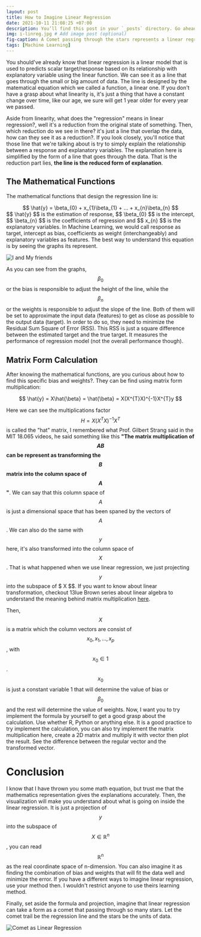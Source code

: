 ```yaml
---
layout: post
title: How to Imagine Linear Regression
date: 2021-10-11 21:08:25 +07:00
description: You’ll find this post in your `_posts` directory. Go ahead and edit it and re-build the site to see your changes. # Add post description (optional)
img: i-linreg.jpg # Add image post (optional)
fig-caption: A Comet passing through the stars represents a linear regression # Add figcaption (optional)
tags: [Machine Learning]
---
```

You should've already know that linear regression is a linear model that is used to predicts scalar target/response based on its relationship with explanatory variable using the linear function. We can see it as a line that goes through the
small or big amount of data. The line is designed by the matematical equation which we called a function, a linear one. If you don't have a grasp about what linearity is, it's just a thing that have a constant change over time, like our age, we sure will get 1 year older for every year we passed.

Aside from linearity, what does the "regression" means in linear regression?, well it's a reduction from the original state of something. Then, which reduction do we see in there? it's just a line that overlap the data, how can they see it as a reduction?. If you look closely, you'll notice that those line that we're talking about is try to simply explain the relationship between a response and explanatory variables. The explanation here is simplified by the form of a line that goes through the data. That is the reduction part lies, **the line is the reduced form of explanation**.

## The Mathematical Functions
The mathematical functions that design the regression line is:  
<center>$$ \hat{y} = \beta_{0} + x_{1}\beta_{1} + ... + x_{n}\beta_{n} $$</center>  
$$ \hat{y} $$ is the estimation of response, $$ \beta_{0} $$ is the intercept, $$ \beta_{n} $$ is the coefficients of regression and $$ x_{n} $$ is the explanatory variables. In Machine Learning, we would call response as target, intercept as bias, coefficients as weight (interchangeably) and explanatory variables as features. The best way to understand this equation is by seeing the graphs its represent.

![I and My friends]({{site.baseurl}}/assets/img/we-in-rest.jpg)

As you can see from the graphs, $$ \beta_{0} $$ or the bias is responsible to adjust the height of the line, while the $$ \beta_{n} $$ or the weights is responsible to adjust the slope of the line. Both of them will be set to approximate the input data (features) to get as close as possible to the output data (target). In order to do so, they need to minimize the Residual Sum Square of Error (RSS). This RSS is just a square difference between the estimated target and the true target. It measures the performance of regression model (not the overall performance though).

## Matrix Form Calculation

After knowing the mathematical functions, are you curious about how to find this specific bias and weights?. They can be find using matrix form multiplication:   
<center>$$ \hat{y} = X\hat{\beta} = \hat{\beta} = X(X^{T}X)^{-1}X^{T}y $$</center>  

Here we can see the multiplications factor $$ H = X(X^{T}X)^{-1}X^{T} $$ is called the "hat" matrix, I remembered what Prof. Gilbert Strang said in the MIT 18.065 videos, he said something like this **"The matrix multiplication of $$ AB $$ can be represent as transforming the $$ B $$ matrix into the column space of $$ A $$"**.
We can say that this column space of $$ A $$ is just a dimensional space that has been spaned by the vectors of $$ A $$. We can also do the same with $$ y $$ here, it's also transformed into the column space of $$ X $$. That is what happened when we use linear regression, we just projecting $$ y $$ into the subspace of $ X $$. If you want to know about linear transformation, checkout 13lue Brown series about linear algebra to understand the meaning behind matrix multiplication [here][13BlueBrown].

Then, $$ X $$ is a matrix which the column vectors are consist of $$ x_{0}, x_{1}, ..., x_{p} $$, with $$ x_{0} \in 1 $$. $$ x_{0} $$ is just a constant variable 1 that will determine the value of bias or $$ \beta_{0} $$ and the rest will determine the value of weights. Now, I want you to try implement the formula by yourself to get a good grasp about the calculation. Use whether R, Python or anything else. It is a good practice to try implement the calculation, you can also try implement the matrix multiplication here, create a 2D matrix and multiply it with vector then plot the result. See the difference between the regular vector and the transformed vector.

# Conclusion
I know that I have thrown you some math equation, but trust me that the mathematics representation gives the explanations accurately. Then, the visualization will make you understand about what is going on inside the linear regression. It is just a projection of $$ y $$ into the subspace of $$ X \in \mathbb{R}^{n} $$, you can read $$ \mathbb{R}^{n} $$ as the real coordinate space of n-dimension. You can also imagine it as finding the combination of bias and weights that will fit the data well and minimize the error. If you have a different ways to imagine linear regression, use your method then. I wouldn't restrict anyone to use theirs learning method. 

Finally, set aside the formula and projection, imagine that linear regression can take a form as a comet that passing through so many stars. Let the comet trail be the regression line and the stars be the units of data.

![Comet as Linear Regression]({{site.baseurl}}/assets/img/i-linreg-comet.jpg)

[13BlueBrown]: https://www.youtube.com/playlist?list=PL0-GT3co4r2y2YErbmuJw2L5tW4Ew2O5B